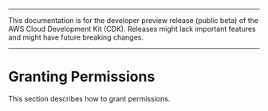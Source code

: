 --------

This documentation is for the developer preview release \(public beta\) of the AWS Cloud Development Kit \(CDK\)\. Releases might lack important features and might have future breaking changes\.

--------

# Granting Permissions<a name="grant_permissions"></a>

This section describes how to grant permissions\.